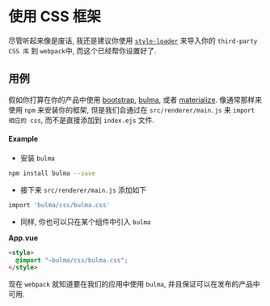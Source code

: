 # 使用 CSS 框架

尽管听起来像是废话, 我还是建议你使用 [`style-loader`](https://github.com/webpack/style-loader) 来导入你的 `third-party CSS 库` 到 `webpack`中, 而这个已经帮你设置好了. 

## 用例

假如你打算在你的产品中使用 [bootstrap](http://getbootstrap.com/), [bulma](http://bulma.io/), 或者 [materialize](http://materializecss.com/). 像通常那样来使用 `npm` 来安装你的框架, 但是我们会通过在 `src/renderer/main.js` 来 `import 相应的 css`, 而不是直接添加到 `index.ejs` 文件.

#### Example

- 安装 `bulma`

```bash
npm install bulma --save
```

- 接下来 `src/renderer/main.js` 添加如下

```bash
import 'bulma/css/bulma.css'
```

- 同样, 你也可以只在某个组件中引入 `bulma`

**App.vue**

```html
<style>
  @import "~bulma/css/bulma.css";
</style>
```

现在 `webpack` 就知道要在我们的应用中使用 `bulma`, 并且保证可以在发布的产品中可用.
